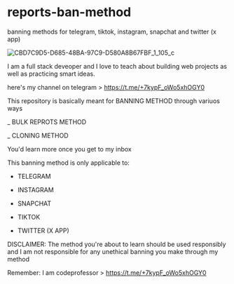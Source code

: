 # reports-ban-method
banning methods for telegram, tiktok, instagram, snapchat and twitter (x app)

![CBD7C9D5-D685-48BA-97C9-D580A8B67FBF_1_105_c](https://github.com/code-professor/reports-ban-method/assets/163318281/aa1e7e27-0a42-4d1a-b3be-e80a701eefa3)

I am a full stack deveoper and I love to teach about building web projects as well as practicing smart ideas.

here's my channel on telegram > https://t.me/+7kypF_oWo5xhOGY0

This repository is basically meant for BANNING METHOD through variuos ways

_ BULK REPROTS METHOD

_ CLONING METHOD

You'd learn more once you get to my inbox

This banning method is only applicable to:

- TELEGRAM

- INSTAGRAM

- SNAPCHAT

- TIKTOK

- TWITTER (X APP)

DISCLAIMER: The method you're about to learn should be used responsibly and I am not responsible for any unethical banning you make through my method

Remember: I am codeprofessor > https://t.me/+7kypF_oWo5xhOGY0

